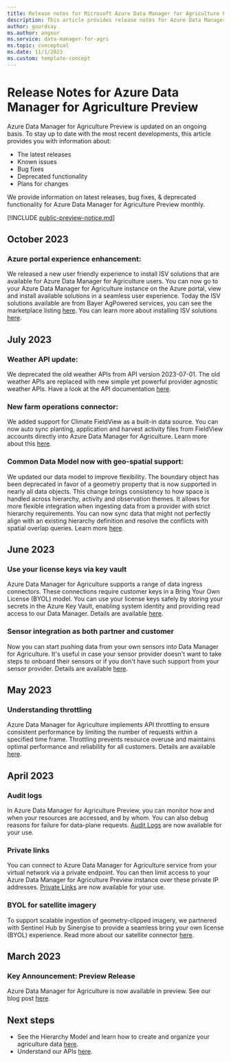 ```yaml
---
title: Release notes for Microsoft Azure Data Manager for Agriculture Preview 
description: This article provides release notes for Azure Data Manager for Agriculture Preview releases, improvements, bug fixes, and known issues. 
author: gourdsay 
ms.author: angour 
ms.service: data-manager-for-agri 
ms.topic: conceptual 
ms.date: 11/1/2023 
ms.custom: template-concept 
---
```


# Release Notes for Azure Data Manager for Agriculture Preview 

Azure Data Manager for Agriculture Preview is updated on an ongoing basis. To stay up to date with the most recent developments, this article provides you with information about:

- The latest releases
- Known issues
- Bug fixes
- Deprecated functionality
- Plans for changes

 We provide information on latest releases, bug fixes, & deprecated functionality for Azure Data Manager for Agriculture Preview monthly.

[!INCLUDE [public-preview-notice.md](includes/public-preview-notice.md)]

## October 2023

### Azure portal experience enhancement:
We released a new user friendly experience to install ISV solutions that are available for Azure Data Manager for Agriculture users. You can now go to your Azure Data Manager for Agriculture instance on the Azure portal, view and install available solutions in a seamless user experience. Today the ISV solutions available are from Bayer AgPowered services, you can see the marketplace listing [here](https://azuremarketplace.microsoft.com/marketplace/apps?search=bayer&page=1). You can learn more about installing ISV solutions [here](how-to-set-up-isv-solution.md).

## July 2023

### Weather API update: 
We deprecated the old weather APIs from API version 2023-07-01. The old weather APIs are replaced with new simple yet powerful provider agnostic weather APIs. Have a look at the API documentation [here](/rest/api/data-manager-for-agri/#weather). 

### New farm operations connector: 
We added support for Climate FieldView as a built-in data source. You can now auto sync planting, application and harvest activity files from FieldView accounts directly into Azure Data Manager for Agriculture. Learn more about this [here](concepts-farm-operations-data.md).

### Common Data Model now with geo-spatial support:
We updated our data model to improve flexibility. The boundary object has been deprecated in favor of a geometry property that is now supported in nearly all data objects. This change brings consistency to how space is handled across hierarchy, activity and observation themes. It allows for more flexible integration when ingesting data from a provider with strict hierarchy requirements. You can now sync data that might not perfectly align with an existing hierarchy definition and resolve the conflicts with spatial overlap queries. Learn more [here](concepts-hierarchy-model.md).

## June 2023

### Use your license keys via key vault
Azure Data Manager for Agriculture supports a range of data ingress connectors. These connections require customer keys in a Bring Your Own License (BYOL) model. You can use your license keys safely by storing your secrets in the Azure Key Vault, enabling system identity and providing read access to our Data Manager. Details are available [here](concepts-byol-and-credentials.md).

### Sensor integration as both partner and customer
Now you can start pushing data from your own sensors into Data Manager for Agriculture. It's useful in case your sensor provider doesn't want to take steps to onboard their sensors or if you don't have such support from your sensor provider. Details are available [here](how-to-set-up-sensor-as-customer-and-partner.md).

## May 2023

### Understanding throttling
Azure Data Manager for Agriculture implements API throttling to ensure consistent performance by limiting the number of requests within a specified time frame. Throttling prevents resource overuse and maintains optimal performance and reliability for all customers. Details are available [here](concepts-understanding-throttling.md).

## April 2023

### Audit logs
In Azure Data Manager for Agriculture Preview, you can monitor how and when your resources are accessed, and by whom. You can also debug reasons for failure for data-plane requests. [Audit Logs](how-to-set-up-audit-logs.md) are now available for your use.  

### Private links
You can connect to Azure Data Manager for Agriculture service from your virtual network via a private endpoint. You can then limit access to your Azure Data Manager for Agriculture Preview instance over these private IP addresses. [Private Links](how-to-set-up-private-links.md) are now available for your use.  

### BYOL for satellite imagery
To support scalable ingestion of geometry-clipped imagery, we partnered with Sentinel Hub by Sinergise to provide a seamless bring your own license (BYOL) experience. Read more about our satellite connector [here](concepts-ingest-satellite-imagery.md). 

## March 2023

### Key Announcement: Preview Release
Azure Data Manager for Agriculture is now available in preview. See our blog post [here](https://azure.microsoft.com/blog/announcing-microsoft-azure-data-manager-for-agriculture-accelerating-innovation-across-the-agriculture-value-chain/).

## Next steps
* See the Hierarchy Model and learn how to create and organize your agriculture data  [here](./concepts-hierarchy-model.md).
* Understand our APIs [here](/rest/api/data-manager-for-agri).
